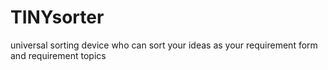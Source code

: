 # TINYsorter
universal sorting device who can sort your ideas as your requirement form and requirement topics 

